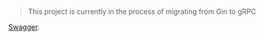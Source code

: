 > This project is currently in the process of migrating from Gin to gRPC
> 
[Swagger](https://app.swaggerhub.com/apis-docs/JBKHANHTRAN/Dandelion_GO/1.0).
